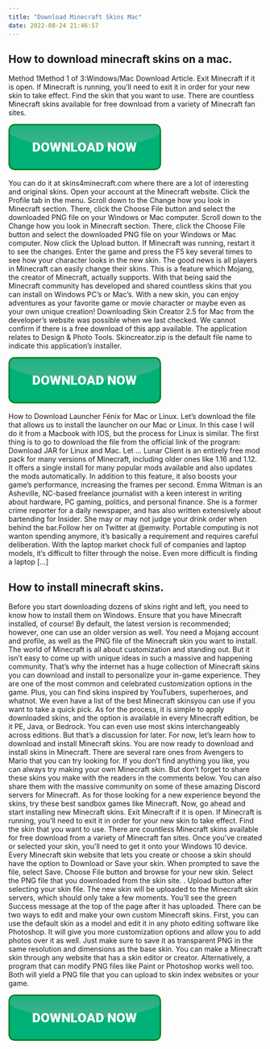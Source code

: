```yaml
---
title: "Download Minecraft Skins Mac"
date: 2022-08-24 21:46:57
---
```


## How to download minecraft skins on a mac.

Method 1Method 1 of 3:Windows/Mac Download Article. Exit Minecraft if it is open. If Minecraft is running, you’ll need to exit it in order for your new skin to take effect. Find the skin that you want to use. There are countless Minecraft skins available for free download from a variety of Minecraft fan sites.

[![button](https://github.com/minecraftbay/minecraftbay.github.io/blob/main/dlbutton.png?raw=true)](https://minecraftsync.com/download-minecraft-skin)


You can do it at skins4minecraft.com where there are a lot of interesting and original skins. Open your account at the Minecraft website. Click the Profile tab in the menu. Scroll down to the Change how you look in Minecraft section. There, click the Choose File button and select the downloaded PNG file on your Windows or Mac computer.
Scroll down to the Change how you look in Minecraft section. There, click the Choose File button and select the downloaded PNG file on your Windows or Mac computer. Now click the Upload button. If Minecraft was running, restart it to see the changes. Enter the game and press the F5 key several times to see how your character looks in the new skin.
The good news is all players in Minecraft can easily change their skins. This is a feature which Mojang, the creator of Minecraft, actually supports. With that being said the Minecraft community has developed and shared countless skins that you can install on Windows PC’s or Mac’s. With a new skin, you can enjoy adventures as your favorite game or movie character or maybe even as your own unique creation!
Downloading Skin Creator 2.5 for Mac from the developer’s website was possible when we last checked. We cannot confirm if there is a free download of this app available. The application relates to Design & Photo Tools. Skincreator.zip is the default file name to indicate this application’s installer.

[![button](https://github.com/minecraftbay/minecraftbay.github.io/blob/main/dlbutton.png?raw=true)](https://minecraftsync.com/download-minecraft-skin)


How to Download Launcher Fénix for Mac or Linux. Let’s download the file that allows us to install the launcher on our Mac or Linux. In this case I will do it from a Macbook with IOS, but the process for Linux is similar. The first thing is to go to download the file from the official link of the program: Download JAR for Linux and Mac. Let …
Lunar Client is an entirely free mod pack for many versions of Minecraft, including older ones like 1.16 and 1.12. It offers a single install for many popular mods available and also updates the mods automatically. In addition to this feature, it also boosts your game’s performance, increasing the frames per second.
Emma Witman is an Asheville, NC-based freelance journalist with a keen interest in writing about hardware, PC gaming, politics, and personal finance. She is a former crime reporter for a daily newspaper, and has also written extensively about bartending for Insider. She may or may not judge your drink order when behind the bar.Follow her on Twitter at @emwity.
Portable computing is not wanton spending anymore, it’s basically a requirement and requires careful deliberation. With the laptop market chock full of companies and laptop models, it’s difficult to filter through the noise. Even more difficult is finding a laptop […]

## How to install minecraft skins.

Before you start downloading dozens of skins right and left, you need to know how to install them on Windows. Ensure that you have Minecraft installed, of course! By default, the latest version is recommended; however, one can use an older version as well. You need a Mojang account and profile, as well as the PNG file of the Minecraft skin you want to install.
The world of Minecraft is all about customization and standing out. But it isn’t easy to come up with unique ideas in such a massive and happening community. That’s why the internet has a huge collection of Minecraft skins you can download and install to personalize your in-game experience. They are one of the most common and celebrated customization options in the game. Plus, you can find skins inspired by YouTubers, superheroes, and whatnot. We even have a list of the best Minecraft skinsyou can use if you want to take a quick pick. As for the process, it is simple to apply downloaded skins, and the option is available in every Minecraft edition, be it PE, Java, or Bedrock. You can even use most skins interchangeably across editions. But that’s a discussion for later. For now, let’s learn how to download and install Minecraft skins.
You are now ready to download and install skins in Minecraft. There are several rare ones from Avengers to Mario that you can try looking for. If you don’t find anything you like, you can always try making your own Minecraft skin. But don’t forget to share these skins you make with the readers in the comments below. You can also share them with the massive community on some of these amazing Discord servers for Minecraft. As for those looking for a new experience beyond the skins, try these best sandbox games like Minecraft. Now, go ahead and start installing new Minecraft skins.
Exit Minecraft if it is open. If Minecraft is running, you’ll need to exit it in order for your new skin to take effect. Find the skin that you want to use. There are countless Minecraft skins available for free download from a variety of Minecraft fan sites.
Once you've created or selected your skin, you'll need to get it onto your Windows 10 device. Every Minecraft skin website that lets you create or choose a skin should have the option to Download or Save your skin. When prompted to save the file, select Save.
Choose File button and browse for your new skin. Select the PNG file that you downloaded from the skin site. . Upload button after selecting your skin file. The new skin will be uploaded to the Minecraft skin servers, which should only take a few moments. You’ll see the green Success message at the top of the page after it has uploaded.
There can be two ways to edit and make your own custom Minecraft skins. First, you can use the default skin as a model and edit it in any photo editing software like Photoshop. It will give you more customization options and allow you to add photos over it as well. Just make sure to save it as transparent PNG in the same resolution and dimensions as the base skin.
You can make a Minecraft skin through any website that has a skin editor or creator. Alternatively, a program that can modify PNG files like Paint or Photoshop works well too. Both will yield a PNG file that you can upload to skin index websites or your game.


[![button](https://github.com/minecraftbay/minecraftbay.github.io/blob/main/dlbutton.png?raw=true)](https://minecraftsync.com/download-minecraft-skin)